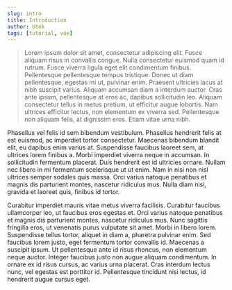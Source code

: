 ```yaml
---
slug: intro
title: Introduction
author: Utek
tags: [tutorial, vue]
---
```


> Lorem ipsum dolor sit amet, consectetur adipiscing elit. Fusce aliquam risus in convallis congue. Nulla consectetur euismod quam id rutrum. Fusce viverra ligula eget elit condimentum finibus. Pellentesque pellentesque tempus tristique. Donec ut diam pellentesque, egestas mi ut, pulvinar enim. Praesent ultricies lacus at nibh suscipit varius. Aliquam accumsan diam a interdum auctor. Cras ante ipsum, pellentesque at eros ac, dapibus sollicitudin leo. Aliquam consectetur tellus in metus pretium, ut efficitur augue lobortis. Nam ultrices efficitur lectus, non elementum ex viverra sed. Pellentesque non aliquam felis, at dignissim eros. Etiam vitae urna nibh.

Phasellus vel felis id sem bibendum vestibulum. Phasellus hendrerit felis at est euismod, ac imperdiet tortor consectetur. Maecenas bibendum blandit elit, eu dapibus enim varius at. Suspendisse faucibus laoreet sem, at ultrices lorem finibus a. Morbi imperdiet viverra neque in accumsan. In sollicitudin fermentum placerat. Duis hendrerit est id ultricies ornare. Nullam nec libero in mi fermentum scelerisque ut ut enim. Nam in nisi non nisl ultrices semper sodales quis massa. Orci varius natoque penatibus et magnis dis parturient montes, nascetur ridiculus mus. Nulla diam nisi, gravida et laoreet quis, finibus id tortor.

Curabitur imperdiet mauris vitae metus viverra facilisis. Curabitur faucibus ullamcorper leo, ut faucibus eros egestas et. Orci varius natoque penatibus et magnis dis parturient montes, nascetur ridiculus mus. Nunc sagittis fringilla eros, ut venenatis purus vulputate sit amet. Morbi in libero lorem. Suspendisse tellus tortor, aliquet in diam a, pharetra pulvinar enim. Sed faucibus lorem justo, eget fermentum tortor convallis id. Maecenas a suscipit ipsum. Ut pellentesque ante id risus rhoncus, non elementum neque auctor. Integer faucibus justo non augue aliquam condimentum. In ornare ex id risus cursus, ac varius urna placerat. Cras interdum lectus nunc, vel egestas est porttitor id. Pellentesque tincidunt nisi lectus, id hendrerit augue cursus eget.
